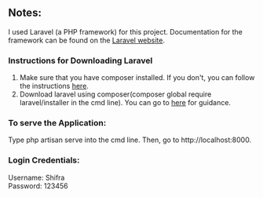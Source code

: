 ## Notes:

I used Laravel (a PHP framework) for this project. Documentation for the framework can be found on the [Laravel website](http://laravel.com/docs).

### Instructions for Downloading Laravel

1. Make sure that you have composer installed. If you don't, you can follow the instructions [here](https://getcomposer.org/download/).
2. Download laravel using composer(composer global require laravel/installer in the cmd line).
You can go to [here](https://laravel.com/docs/5.7/installation) for guidance.

### To serve the Application: 
Type php artisan serve into the cmd line. Then, go to http://localhost:8000.

### Login Credentials:
Username: Shifra\
Password: 123456